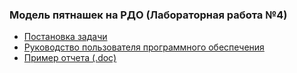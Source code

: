 ### Модель пятнашек на РДО (Лабораторная работа №4) ###
* [Постановка задачи](https://github.com/AlexChernov/game5_laba/blob/master/RAO-game5-laba%20-%20Постановка%20задачи.md)
* [Руководство пользователя программного обеспечения](https://github.com/AlexChernov/game5_laba/blob/master/RAO-game5%20-%20Руководство%20пользователя.md)
* [Пример отчета (.doc)](https://github.com/AlexChernov/game5_laba/raw/master/RAO-game5-laba%20-%20Пример%20отчета.doc)
